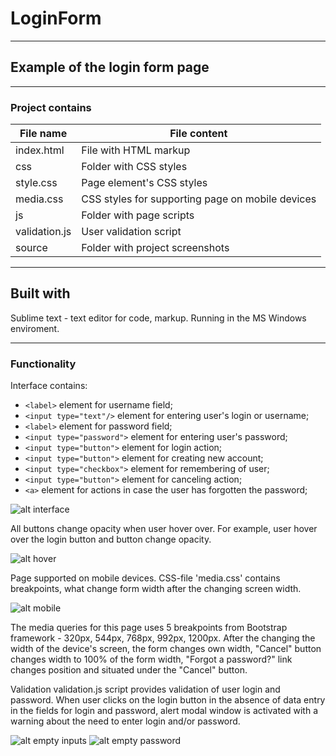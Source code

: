# LoginForm
---------------------------------
## Example of the login form page
---------------------------------
### Project contains
 File name         |   File content
-------------------|------------------
index.html         |File with HTML markup
css                |Folder with CSS styles
   style.css       |Page element's CSS styles
   media.css       |CSS styles for supporting page on mobile devices
js                 |Folder with page scripts
   validation.js   |User validation script
source             |Folder with project screenshots

----------------------------------------
Built with
----------------------------------------
Sublime text - text editor for code, markup. 
Running in the MS Windows enviroment.

----------------------------------------

### Functionality
Interface contains:
  - `<label>` element for username field;
  - `<input type="text"/>` element for entering user's login or username;
  - `<label>` element for password field;
  - `<input type="password">` element for entering user's password;
  - `<input type="button">` element for login action;
  - `<input type="button">` element for creating new account;
  - `<input type="checkbox">` element for remembering of user;
  - `<input type="button">` element for canceling action;
  - `<a>` element for actions in case the user has forgotten the password;
 
![alt interface](https://github.com/AlexShyshkov/LoginForm/blob/master/source/screenshots/login_form.png)

All buttons change opacity when user hover over. For example, user hover over the login button and button change opacity.

![alt hover](https://github.com/AlexShyshkov/LoginForm/blob/master/source/screenshots/hove_button.png)

Page supported on mobile devices. CSS-file 'media.css' contains breakpoints, what change form width after the changing screen width.

![alt mobile](https://github.com/AlexShyshkov/LoginForm/blob/master/source/screenshots/mobile.png)

The media queries for this page uses 5 breakpoints from Bootstrap framework - 320px, 544px, 768px, 992px, 1200px.
After the changing the width of the device's screen, the form changes own width, "Cancel" button changes width to 100% of the form width, "Forgot a password?" link changes position and situated under the "Cancel" button.

Validation
validation.js script provides validation of user login and password. When user clicks on the login button in the absence of data entry in the fields for login and password, alert modal window is activated with a warning about the need to enter login and/or password.

![alt empty inputs](https://github.com/AlexShyshkov/LoginForm/blob/master/source/screenshots/empty_inputs.png)
![alt empty password](https://github.com/AlexShyshkov/LoginForm/blob/master/source/screenshots/empty_password.png)

